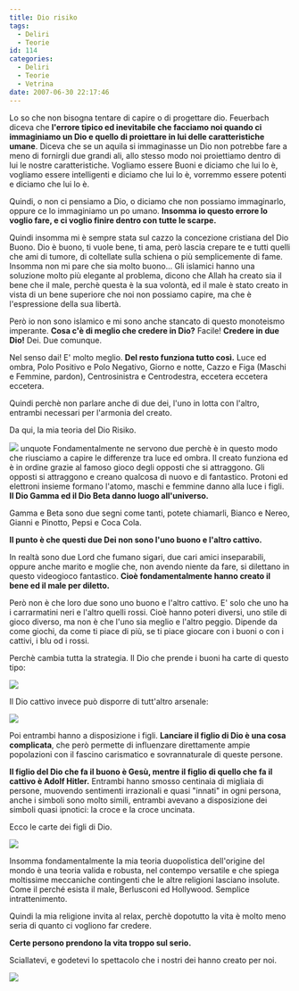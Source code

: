 ```yaml
---
title: Dio risiko
tags:
  - Deliri
  - Teorie
id: 114
categories:
  - Deliri
  - Teorie
  - Vetrina
date: 2007-06-30 22:17:46
---
```


Lo so che non bisogna tentare di capire o di progettare dio.
Feuerbach diceva che **l'errore tipico ed inevitabile che facciamo noi quando ci immaginiamo un Dio e quello di proiettare in lui delle caratteristiche umane**. Diceva che se un aquila si immaginasse un Dio non potrebbe fare a meno di fornirgli due grandi ali, allo stesso modo noi proiettiamo dentro di lui le nostre caratteristiche.
Vogliamo essere Buoni e diciamo che lui lo è, vogliamo essere intelligenti e diciamo che lui lo è, vorremmo essere potenti e diciamo che lui lo è.

Quindi, o non ci pensiamo a Dio, o diciamo che non possiamo immaginarlo, oppure ce lo immaginiamo un po umano.
**Insomma io questo errore lo voglio fare, e ci voglio finire dentro con tutte le scarpe.**

Quindi insomma mi è sempre stata sul cazzo la concezione cristiana del Dio Buono.
Dio è buono, ti vuole bene, ti ama, però lascia crepare te e tutti quelli che ami di tumore, di coltellate sulla schiena o più semplicemente di fame.
Insomma non mi pare che sia molto buono...
Gli islamici hanno una soluzione molto più elegante al problema, dicono che Allah ha creato sia il bene che il male, perchè questa è la sua volontà, ed il male è stato creato in vista di un bene superiore che noi non possiamo capire, ma che è l'espressione della sua libertà.

Però io non sono islamico e mi sono anche stancato di questo monoteismo imperante.
**Cosa c'è di meglio che credere in Dio?**
Facile!
**Credere in due Dio!** Dei. Due comunque.

Nel senso dai! E' molto meglio.
**Del resto funziona tutto così.**
Luce ed ombra, Polo Positivo e Polo Negativo, Giorno e notte, Cazzo e Figa (Maschi e Femmine, pardon), Centrosinistra e Centrodestra, eccetera eccetera eccetera.

Quindi perchè non parlare anche di due dei, l'uno in lotta con l'altro, entrambi necessari per l'armonia del creato.

Da qui, la mia teoria del Dio Risiko.

![](/uploads/2007/risiko-tanks.jpg)
unquote
Fondamentalmente ne servono due perchè è in questo modo che riusciamo a capire le differenze tra luce ed ombra. Il creato funziona ed è in ordine grazie al famoso gioco degli opposti che si attraggono.
Gli opposti si attraggono e creano qualcosa di nuovo e di fantastico. Protoni ed elettroni insieme formano l'atomo, maschi e femmine danno alla luce i figli.
**Il Dio Gamma ed il Dio Beta danno luogo all'universo.**

Gamma e Beta sono due segni come tanti, potete chiamarli, Bianco e Nereo, Gianni e Pinotto, Pepsi e Coca Cola.

**Il punto è che questi due Dei non sono l'uno buono e l'altro cattivo.**

In realtà sono due Lord che fumano sigari, due cari amici inseparabili, oppure anche marito e moglie che, non avendo niente da fare, si dilettano in questo videogioco fantastico.
**Cioè fondamentalmente hanno creato il bene ed il male per diletto.**

Però non è che loro due sono uno buono e l'altro cattivo. E' solo che uno ha i carrarmatini neri e l'altro quelli rossi.
Cioè hanno poteri diversi, uno stile di gioco diverso, ma non è che l'uno sia meglio e l'altro peggio. Dipende da come giochi, da come ti piace di più, se ti piace giocare con i buoni o con i cattivi, i blu od i rossi.

Perchè cambia tutta la strategia. Il Dio che prende i buoni ha carte di questo tipo:

[![](/uploads/2007/risiko-goods.jpg)](http://www.flickr.com/photos/riccardodivirgilio/1372251641/lightbox/)

Il Dio cattivo invece può disporre di tutt'altro arsenale:

[![](/uploads/2007/risiko-bads.jpg)](http://www.flickr.com/photos/riccardodivirgilio/1373155604/lightbox/)

Poi entrambi hanno a disposizione i figli. **Lanciare il figlio di Dio è una cosa complicata**, che però permette di influenzare direttamente ampie popolazioni con il fascino carismatico e sovrannaturale di queste persone.

**Il figlio del Dio che fa il buono è Gesù, mentre il figlio di quello che fa il cattivo è Adolf Hitler.**
Entrambi hanno smosso centinaia di migliaia di persone, muovendo sentimenti irrazionali e quasi "innati" in ogni persona, anche i simboli sono molto simili, entrambi avevano a disposizione dei simboli quasi ipnotici: la croce e la croce uncinata.

Ecco le carte dei figli di Dio.

[![](/uploads/2007/risiko-sons.jpg)](http://www.flickr.com/photos/riccardodivirgilio/1372531129/lightbox/)

Insomma fondamentalmente la mia teoria duopolistica dell'origine del mondo è una teoria valida e robusta, nel contempo versatile e che spiega moltissime meccaniche contingenti che le altre religioni lasciano insolute.
Come il perché esista il male, Berlusconi ed Hollywood.
Semplice intrattenimento.

Quindi la mia religione invita al relax, perchè dopotutto la vita è molto meno seria di quanto ci vogliono far credere.

**Certe persono prendono la vita troppo sul serio.**

Sciallatevi, e godetevi lo spettacolo che i nostri dei hanno creato per noi.

![](/uploads/2007/gesu-compagnone.jpg)
